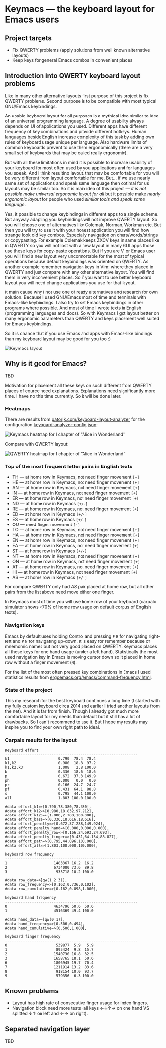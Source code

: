 # Keymacs — the keyboard layout for Emacs users

## Project targets

* Fix QWERTY problems (apply solutions from well known alternative layouts)
* Keep keys for general Emacs combos in convenient places

## Introduction into QWERTY keyboard layout problems

Like in many other alternative layouts first purpose of this project is
fix QWERTY problems. Second purpose is to be compatible with most typical
GNU/Emacs keybindings.

An usable keyboard layout for all purposes is a mythical idea similar
to idea of an universal programming language. A degree of usability
always depends on UI of applications you used. Different apps have
different frequency of key combinations and provide different hotkeys.
Human languages beside English increase complexity of this task
by adding own rules of keyboard usage unique per language. Also
hardware limits of common keyboards prevent to use them ergonomically
(there are a very small set of keyboards that may be called really
ergonomic).

But with all these limitations in mind it is possible to increase
usability of your keyboard for most often used by you applications
and for languages you speak. And I think resulting layout, that may be
comfortable for you will be very different from layout comfortable for me.
But... if we use nearly same set of applications and speak same language
then optimal for us layouts may be similar too. So it is main idea of this
project — *it is not possible make universal ergonomic layout for all* but
it possible make *nearly ergonomic layout* for people who used *similar tools
and speak same language*.

Yes, it possible to change keybindings in different apps to a single scheme.
But anyway adapting you keybindings will not improve QWERTY layout. So you
will choose one of alternatives like Colemak, Norman, Workman etc. But then
you will try to use it with your honest application you will find how strange
look old key combos. Especially navigation on chars/words/strings or copypasting.
For example Colemak keeps ZXCV keys in same places like in QWERTY so you will
not lost with a new layout in many GUI apps those use these keys for copy-paste
operations. But if you are Vi or Emacs user you will find a new layout very
uncomfortable for the most of typical operations because default keybindings
was oriented on QWERTY. As another example remember navigation keys in Vim:
where they placed in QWERTY and just compare with any other alternative layout.
You will find them in very inconvenient places. So if you want to use better
keyboard layout you will need change applications you use for that layout.

It main cause why I not use one of ready alternatives and research for own
solution. Because I used GNU/Emacs most of time and terminals with Emacs-like
keybindings. I also try to set Emacs keybindings in other programs where possible.
And most of time I wrote texts in English (programming languages and docs).
So with Keymacs I got layout better on many ergonomic parameters than QWERTY and
keys placement well suited for Emacs keybindings.

So it is chance that if you use Emacs and apps with Emacs-like bindings than my
keyboard layout may be good for you too :) 

![Keymacs layout](keymacs-layout.png)

## Why is it good for Emacs?

TBD

Motivation for placement all these keys on such different from QWERTY places
of cource need explanations. Explanations need significantly more time. I have
no this time currently. So it will be done later.

### Heatmaps

There are results from [patorjk.com/keyboard-layout-analyzer](http://patorjk.com/keyboard-layout-analyzer/) for
the configuration [keyboard-analyzer-config.json](keyboard-analyzer-config.json):

![Keymacs heatmap for I chapter of "Alice in Wonderland"](keymacs-heatmap-for-alice-in-wonderland.png)

Compare with QWERTY layout: 

![QWERTY heatmap for I chapter of "Alice in Wonderland"](qwerty-heatmap-for-alice-in-wonderland.png)

### Top of the most frequent letter pairs in English texts

* TH — at home row in Keymacs, not need finger movement `[+]`
* HE — at home row in Keymacs, not need finger movement `[+]`
* AN — at home row in Keymacs, not need finger movement `[+]`
* IN — at home row in Keymacs, not need finger movement `[+]`
* ER — at home row in Keymacs, not need finger movement `[+]`
* ND — at home row in Keymacs `[+/-]`
* RE — at home row in Keymacs, not need finger movement `[+]`
* ED — at home row in Keymacs `[+/-]`
* ES — at home row in Keymacs `[+/-]`
* OU — need finger movement `[-]`
* TO — at home row in Keymacs, not need finger movement `[+]`
* HA — at home row in Keymacs, not need finger movement `[+]`
* EN — at home row in Keymacs, not need finger movement `[+]`
* EA — at home row in Keymacs, not need finger movement `[+]`
* ST — at home row in Keymacs `[+/-]`
* NT — at home row in Keymacs, not need finger movement `[+]`
* ON — at home row in Keymacs, not need finger movement `[+]`
* AT — at home row in Keymacs, not need finger movement `[+]`
* HI — at home row in Keymacs, not need finger movement `[+]`
* AS — at home row in Keymacs `[+/-]`

For compare QWERTY only had *AS* pair placed at home row, but
all other pairs from the list above need move either one finger.

In Keymacs most of time you will use home row of your keyboard
(carpalx simulator shows >70% of home row usage on default
corpus of English texts).

### Navigation keys

Emacs by default uses holding Control and pressing `F` `B` for
navigating right-left and `P` `N` for navigating up-down.
It is easy for remember because of mnemomic names but not very
good placed on QWERTY. Keymacs places all these keys for one
hand usage (under a left hand). Statistically the most used
navigation key in Emacs is moving cursor down so it placed
in home row without a finger movement (`N`).

For the list of the most often pressed key combinations in Emacs
I used statistics results from
[ergoemacs.org/emacs/command-frequency.html](http://ergoemacs.org/emacs/command-frequency.html).

### State of the project

This my research for the best keyboard continues a long time (I started with my
fully custom keyboard circa 2014 and earlier I tried another layouts from the net). And
it is far from finish.
Though I already got much more comfortable layout for my needs than default but it still has
a lot of drawbacks. So I can't recommend to use it. But I hope my results may inspire you to find your own
right path to ideal.

### Carpalx results for the layout

    Keyboard effort
    ------------------------------------------------------------
    k1                      0.790  78.4  78.4                   
    k1,k2                   0.980  18.8  97.2                   
    k1,k2,k3                1.008   2.8 100.0                   
    b                       0.336  18.6  18.6                   
    p                       0.672  37.3 149.9                   
    ph                      0.000   0.0   0.0                   
    pr                      0.166  24.7  24.7                   
    pf                      0.431  64.1  88.8                   
    s                       0.795  44.1 100.0                   
    all                     1.803 100.0 100.0                   
                                                                
    #data effort_k1=>[0.790,78.380,78.380],                     
    #data effort_k12=>[0.980,18.832,97.212],                    
    #data effort_k123=>[1.008,2.788,100.000],                   
    #data effort_base=>[0.336,18.616,18.616],                   
    #data effort_penalty=>[0.672,37.288,149.924],               
    #data effort_penalty_hand=>[0.000,0.000,0.000],             
    #data effort_penalty_row=>[0.166,24.693,24.693],            
    #data effort_penalty_finger=>[0.431,64.134,88.827],         
    #data effort_path=>[0.795,44.096,100.000],                  
    #data effort_all=>[1.803,100.000,100.000],                  
                                                                
    keyboard row frequency                                      
    ------------------------------------------------------------
    1                     1483367 16.2  16.2                    
    2                     6734080 73.6  89.8                    
    3                      933718 10.2 100.0                    
                                                                
    #data row_data=>[qw(1 2 3)],                                
    #data row_frequency=>[0.162,0.736,0.102],                   
    #data row_cumulative=>[0.162,0.898,1.000],                  
                                                                
    keyboard hand frequency                                     
    ------------------------------------------------------------
    0                     4634796 50.6  50.6                    
    1                     4516369 49.4 100.0                    
                                                                
    #data hand_data=>[qw(0 1)],                                 
    #data hand_frequency=>[0.506,0.494],                        
    #data hand_cumulative=>[0.506,1.000],                       
                                                                
    keyboard finger frequency                                   
    ------------------------------------------------------------
    0                      539877  5.9   5.9                    
    1                      895424  9.8  15.7                    
    2                     1540730 16.8  32.5                    
    3                     1658765 18.1  50.6                    
    6                     1806945 19.7  70.4                    
    7                     1211914 13.2  83.6                    
    8                      918154 10.0  93.7                    
    9                      579356  6.3 100.0                    
                                                                
## Known problems

* Layout has high rate of consecutive finger usage for index fingers.
* Navigation block need more tests (all keys ←↓↑→ on one hand VS splitted ↓↑ on left and ←→ on right).

## Separated navigation layer

TBD

